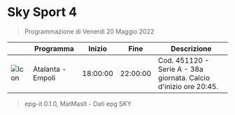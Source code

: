 # Sky Sport 4
> Programmazione di Venerdì 20 Maggio 2022

||Programma|Inizio|Fine|Descrizione|
|---|---|---|---|---|
|![Icon](https://guidatv.sky.it/uuid/a2c5d6c7-0379-4b79-8b30-e07cc0ec8d9a/cover?md5ChecksumParam=026c7516b033b15d739788d16bbbdbfd)|Atalanta - Empoli|18:00:00|22:00:00|Cod. 451120 - Serie A - 38a giornata. Calcio d&#039;inizio ore 20:45.



 > epg-it 0.1.0, MatMasIt - Dati epg SKY